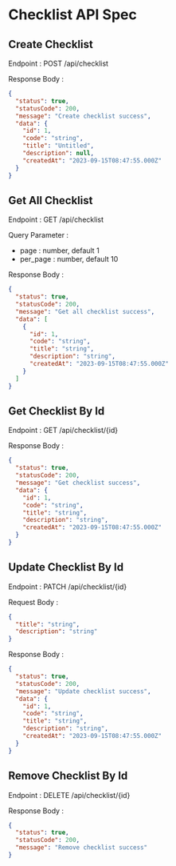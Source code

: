 # Checklist API Spec

## Create Checklist

Endpoint : POST /api/checklist

Response Body :

```json
{
  "status": true,
  "statusCode": 200,
  "message": "Create checklist success",
  "data": {
    "id": 1,
    "code": "string",
    "title": "Untitled",
    "description": null,
    "createdAt": "2023-09-15T08:47:55.000Z"
  }
}
```

## Get All Checklist

Endpoint : GET /api/checklist

Query Parameter :

- page : number, default 1
- per_page : number, default 10

Response Body :

```json
{
  "status": true,
  "statusCode": 200,
  "message": "Get all checklist success",
  "data": [
    {
      "id": 1,
      "code": "string",
      "title": "string",
      "description": "string",
      "createdAt": "2023-09-15T08:47:55.000Z"
    }
  ]
}
```

## Get Checklist By Id

Endpoint : GET /api/checklist/{id}

Response Body :

```json
{
  "status": true,
  "statusCode": 200,
  "message": "Get checklist success",
  "data": {
    "id": 1,
    "code": "string",
    "title": "string",
    "description": "string",
    "createdAt": "2023-09-15T08:47:55.000Z"
  }
}
```

## Update Checklist By Id

Endpoint : PATCH /api/checklist/{id}

Request Body :

```json
{
  "title": "string",
  "description": "string"
}
```

Response Body :

```json
{
  "status": true,
  "statusCode": 200,
  "message": "Update checklist success",
  "data": {
    "id": 1,
    "code": "string",
    "title": "string",
    "description": "string",
    "createdAt": "2023-09-15T08:47:55.000Z"
  }
}
```

## Remove Checklist By Id

Endpoint : DELETE /api/checklist/{id}

Response Body :

```json
{
  "status": true,
  "statusCode": 200,
  "message": "Remove checklist success"
}
```
